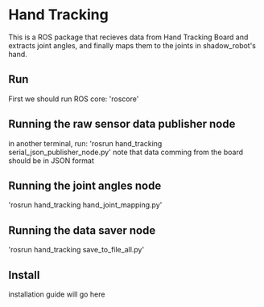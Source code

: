 # Hand Tracking
This is a ROS package that recieves data from Hand Tracking Board and extracts joint angles, and finally maps them to the joints in shadow_robot's hand.

## Run
First we should run ROS core:
'roscore'
## Running the raw sensor data publisher node
in another terminal, run:
'rosrun hand_tracking serial_json_publisher_node.py'
note that data comming from the board should be in JSON format
## Running the joint angles node
'rosrun hand_tracking hand_joint_mapping.py'
## Running the data saver node
'rosrun hand_tracking save_to_file_all.py'

## Install
installation guide will go here
